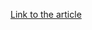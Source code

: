 [Link to the article](https://blogs.juniper.net/en-us/threat-research/dreambus-botnet-resurfaces-targets-rocketmq-vulnerability)
